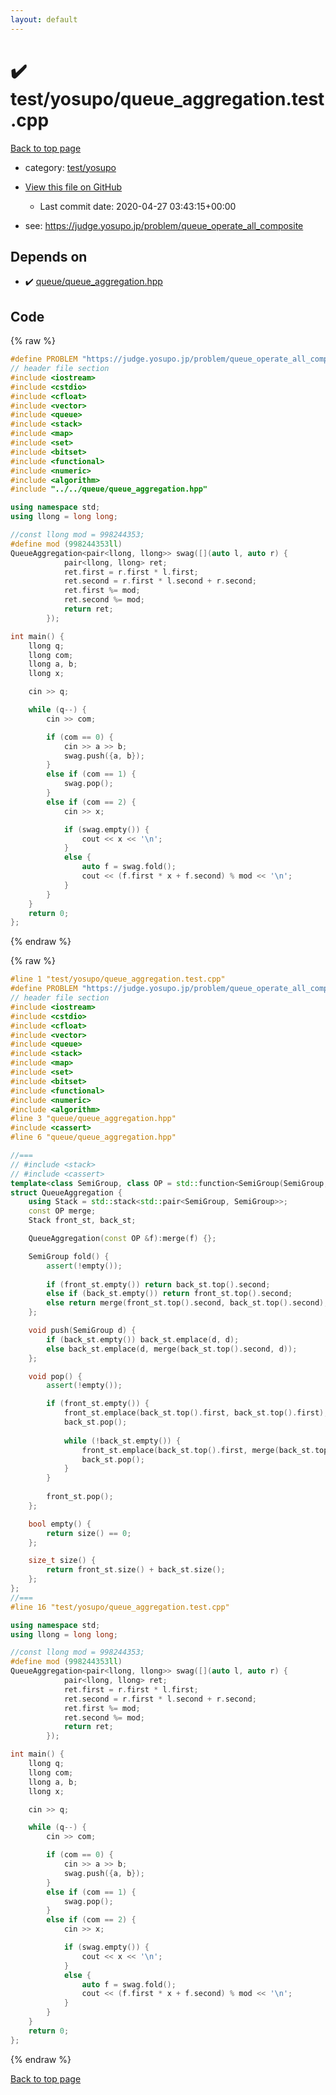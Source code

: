 ```yaml
---
layout: default
---
```


<!-- mathjax config similar to math.stackexchange -->
<script type="text/javascript" async
  src="https://cdnjs.cloudflare.com/ajax/libs/mathjax/2.7.5/MathJax.js?config=TeX-MML-AM_CHTML">
</script>
<script type="text/x-mathjax-config">
  MathJax.Hub.Config({
    TeX: { equationNumbers: { autoNumber: "AMS" }},
    tex2jax: {
      inlineMath: [ ['$','$'] ],
      processEscapes: true
    },
    "HTML-CSS": { matchFontHeight: false },
    displayAlign: "left",
    displayIndent: "2em"
  });
</script>

<script type="text/javascript" src="https://cdnjs.cloudflare.com/ajax/libs/jquery/3.4.1/jquery.min.js"></script>
<script src="https://cdn.jsdelivr.net/npm/jquery-balloon-js@1.1.2/jquery.balloon.min.js" integrity="sha256-ZEYs9VrgAeNuPvs15E39OsyOJaIkXEEt10fzxJ20+2I=" crossorigin="anonymous"></script>
<script type="text/javascript" src="../../../assets/js/copy-button.js"></script>
<link rel="stylesheet" href="../../../assets/css/copy-button.css" />


# :heavy_check_mark: test/yosupo/queue_aggregation.test.cpp

<a href="../../../index.html">Back to top page</a>

* category: <a href="../../../index.html#0b58406058f6619a0f31a172defc0230">test/yosupo</a>
* <a href="{{ site.github.repository_url }}/blob/master/test/yosupo/queue_aggregation.test.cpp">View this file on GitHub</a>
    - Last commit date: 2020-04-27 03:43:15+00:00


* see: <a href="https://judge.yosupo.jp/problem/queue_operate_all_composite">https://judge.yosupo.jp/problem/queue_operate_all_composite</a>


## Depends on

* :heavy_check_mark: <a href="../../../library/queue/queue_aggregation.hpp.html">queue/queue_aggregation.hpp</a>


## Code

<a id="unbundled"></a>
{% raw %}
```cpp
#define PROBLEM "https://judge.yosupo.jp/problem/queue_operate_all_composite"
// header file section
#include <iostream>
#include <cstdio>
#include <cfloat>
#include <vector>
#include <queue>
#include <stack>
#include <map>
#include <set>
#include <bitset>
#include <functional>
#include <numeric>
#include <algorithm>
#include "../../queue/queue_aggregation.hpp"

using namespace std;
using llong = long long;

//const llong mod = 998244353;
#define mod (998244353ll)
QueueAggregation<pair<llong, llong>> swag([](auto l, auto r) {
            pair<llong, llong> ret;
            ret.first = r.first * l.first;
            ret.second = r.first * l.second + r.second;
            ret.first %= mod;
            ret.second %= mod;
            return ret;
        });

int main() {
    llong q;
    llong com;
    llong a, b;
    llong x;

    cin >> q;

    while (q--) {
        cin >> com;

        if (com == 0) {
            cin >> a >> b;
            swag.push({a, b});
        }
        else if (com == 1) {
            swag.pop();
        }
        else if (com == 2) {
            cin >> x;

            if (swag.empty()) {
                cout << x << '\n';
            }
            else {
                auto f = swag.fold();
                cout << (f.first * x + f.second) % mod << '\n';
            }
        }
    }
    return 0;
};


```
{% endraw %}

<a id="bundled"></a>
{% raw %}
```cpp
#line 1 "test/yosupo/queue_aggregation.test.cpp"
#define PROBLEM "https://judge.yosupo.jp/problem/queue_operate_all_composite"
// header file section
#include <iostream>
#include <cstdio>
#include <cfloat>
#include <vector>
#include <queue>
#include <stack>
#include <map>
#include <set>
#include <bitset>
#include <functional>
#include <numeric>
#include <algorithm>
#line 3 "queue/queue_aggregation.hpp"
#include <cassert>
#line 6 "queue/queue_aggregation.hpp"

//===
// #include <stack>
// #include <cassert>
template<class SemiGroup, class OP = std::function<SemiGroup(SemiGroup, SemiGroup)> >
struct QueueAggregation {
    using Stack = std::stack<std::pair<SemiGroup, SemiGroup>>;
    const OP merge;
    Stack front_st, back_st;

    QueueAggregation(const OP &f):merge(f) {};

    SemiGroup fold() {
        assert(!empty());
        
        if (front_st.empty()) return back_st.top().second;
        else if (back_st.empty()) return front_st.top().second;
        else return merge(front_st.top().second, back_st.top().second);
    };

    void push(SemiGroup d) {
        if (back_st.empty()) back_st.emplace(d, d);
        else back_st.emplace(d, merge(back_st.top().second, d));
    };

    void pop() {
        assert(!empty());

        if (front_st.empty()) {
            front_st.emplace(back_st.top().first, back_st.top().first);
            back_st.pop();
            
            while (!back_st.empty()) {
                front_st.emplace(back_st.top().first, merge(back_st.top().first, front_st.top().second));
                back_st.pop();
            }
        }
        
        front_st.pop();
    };

    bool empty() {
        return size() == 0;
    };

    size_t size() {
        return front_st.size() + back_st.size();
    };
};
//===
#line 16 "test/yosupo/queue_aggregation.test.cpp"

using namespace std;
using llong = long long;

//const llong mod = 998244353;
#define mod (998244353ll)
QueueAggregation<pair<llong, llong>> swag([](auto l, auto r) {
            pair<llong, llong> ret;
            ret.first = r.first * l.first;
            ret.second = r.first * l.second + r.second;
            ret.first %= mod;
            ret.second %= mod;
            return ret;
        });

int main() {
    llong q;
    llong com;
    llong a, b;
    llong x;

    cin >> q;

    while (q--) {
        cin >> com;

        if (com == 0) {
            cin >> a >> b;
            swag.push({a, b});
        }
        else if (com == 1) {
            swag.pop();
        }
        else if (com == 2) {
            cin >> x;

            if (swag.empty()) {
                cout << x << '\n';
            }
            else {
                auto f = swag.fold();
                cout << (f.first * x + f.second) % mod << '\n';
            }
        }
    }
    return 0;
};


```
{% endraw %}

<a href="../../../index.html">Back to top page</a>

